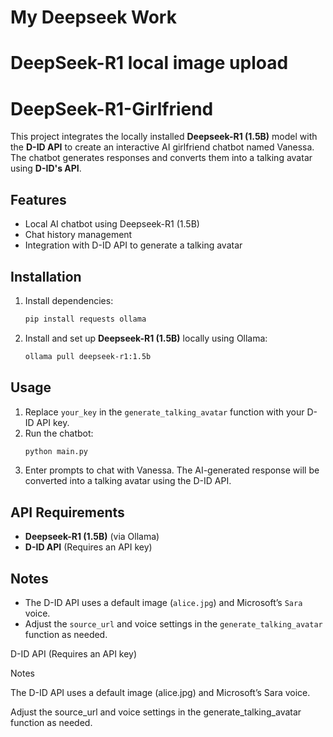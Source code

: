 # My Deepseek Work
# DeepSeek-R1 local image upload

# DeepSeek-R1-Girlfriend
This project integrates the locally installed **Deepseek-R1 (1.5B)** model with the **D-ID API** to create an interactive AI girlfriend chatbot named Vanessa. The chatbot generates responses and converts them into a talking avatar using **D-ID's API**.

## Features
- Local AI chatbot using Deepseek-R1 (1.5B)
- Chat history management
- Integration with D-ID API to generate a talking avatar

## Installation
1. Install dependencies:
   ```sh
   pip install requests ollama
   ```
2. Install and set up **Deepseek-R1 (1.5B)** locally using Ollama:
   ```sh
   ollama pull deepseek-r1:1.5b
   ```

## Usage
1. Replace `your_key` in the `generate_talking_avatar` function with your D-ID API key.
2. Run the chatbot:
   ```sh
   python main.py
   ```
3. Enter prompts to chat with Vanessa. The AI-generated response will be converted into a talking avatar using the D-ID API.

## API Requirements
- **Deepseek-R1 (1.5B)** (via Ollama)
- **D-ID API** (Requires an API key)

## Notes
- The D-ID API uses a default image (`alice.jpg`) and Microsoft’s `Sara` voice.
- Adjust the `source_url` and voice settings in the `generate_talking_avatar` function as needed.


D-ID API (Requires an API key)

Notes

The D-ID API uses a default image (alice.jpg) and Microsoft’s Sara voice.

Adjust the source_url and voice settings in the generate_talking_avatar function as needed.
